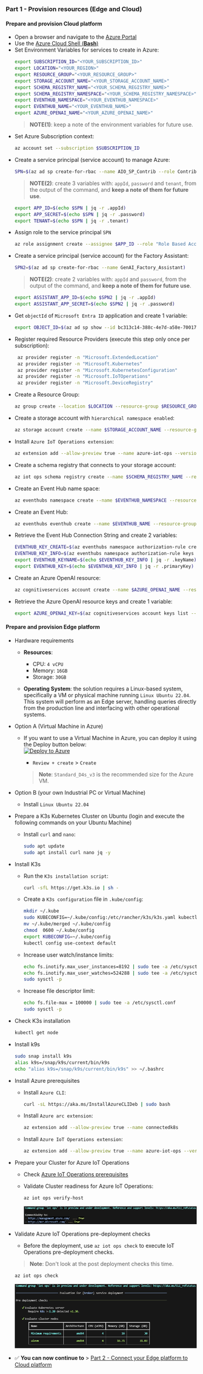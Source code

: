 ### Part 1 - Provision resources (Edge and Cloud)

#### Prepare and provision Cloud platform
   - Open a browser and navigate to the [Azure Portal](https://portal.azure.com/)
   - Use the [Azure Cloud Shell (**Bash**)](https://learn.microsoft.com/en-us/azure/cloud-shell/get-started/ephemeral?tabs=azurecli#start-cloud-shell)
   - Set Environment Variables for services to create in Azure:
     ```bash
     export SUBSCRIPTION_ID="<YOUR_SUBSCRIPTION_ID>"
     export LOCATION="<YOUR_REGION>"
     export RESOURCE_GROUP="<YOUR_RESOURCE_GROUP>"
     export STORAGE_ACCOUNT_NAME="<YOUR_STORAGE_ACCOUNT_NAME>"
     export SCHEMA_REGISTRY_NAME="<YOUR_SCHEMA_REGISTRY_NAME>"
     export SCHEMA_REGISTRY_NAMESPACE="<YOUR_SCHEMA_REGISTRY_NAMESPACE>"
     export EVENTHUB_NAMESPACE="<YOUR_EVENTHUB_NAMESPACE>"
     export EVENTHUB_NAME="<YOUR_EVENTHUB_NAME>"
     export AZURE_OPENAI_NAME="<YOUR_AZURE_OPENAI_NAME>"
     ```
     > **NOTE(1)**: keep a note of the environment variables for future use.
   - Set Azure Subscription context:
     ```bash
     az account set --subscription $SUBSCRIPTION_ID
     ```
   - Create a service principal (service account) to manage Azure:
     ```bash
     SPN=$(az ad sp create-for-rbac --name AIO_SP_Contrib --role Contributor --scopes /subscriptions/$SUBSCRIPTION_ID)
     ```
      > **NOTE(2)**: create 3 variables with: `appId`, `password` and `tenant`, from the output of the command, and **keep a note of them for future use**.
     ```bash
     export APP_ID=$(echo $SPN | jq -r .appId)
     export APP_SECRET=$(echo $SPN | jq -r .password)
     export TENANT=$(echo $SPN | jq -r .tenant)
     ```
   - Assign role to the service principal `SPN`
      ```bash
      az role assignment create --assignee $APP_ID --role "Role Based Access Control Administrator" --scope subscriptions/$SUBSCRIPTION_ID/resourceGroups/$RESOURCE_GROUP
      ```
   - Create a service principal (service account) for the Factory Assistant:
     ```bash
     SPN2=$(az ad sp create-for-rbac --name GenAI_Factory_Assistant)
     ```
      > **NOTE(2)**: create 2 variables with: `appId` and `password`, from the output of the command, and **keep a note of them for future use**.
     ```bash
     export ASSISTANT_APP_ID=$(echo $SPN2 | jq -r .appId)
     export ASSISTANT_APP_SECRET=$(echo $SPN2 | jq -r .password)
     ```
   - Get `objectId` of `Microsoft Entra ID` application and create 1 variable:
     ```bash
     export OBJECT_ID=$(az ad sp show --id bc313c14-388c-4e7d-a58e-70017303ee3b --query id --output tsv)
     ```
   - Register required Resource Providers (execute this step only once per subscription):
     ```bash
      az provider register -n "Microsoft.ExtendedLocation"
      az provider register -n "Microsoft.Kubernetes"
      az provider register -n "Microsoft.KubernetesConfiguration"
      az provider register -n "Microsoft.IoTOperations"
      az provider register -n "Microsoft.DeviceRegistry"
     ```
   - Create a Resource Group:
     ```bash
     az group create --location $LOCATION --resource-group $RESOURCE_GROUP --subscription $SUBSCRIPTION_ID
     ```
   - Create a storage account with `hierarchical namespace enabled`:
     ```bash
     az storage account create --name $STORAGE_ACCOUNT_NAME --resource-group $RESOURCE_GROUP --enable-hierarchical-namespace
     ```
   - Install `Azure IoT Operations extension`:
      ```bash
      az extension add --allow-preview true --name azure-iot-ops --version 0.7.0b2
      ```
   - Create a schema registry that connects to your storage account:
     ```bash
     az iot ops schema registry create --name $SCHEMA_REGISTRY_NAME --resource-group $RESOURCE_GROUP --registry-namespace $SCHEMA_REGISTRY_NAMESPACE --sa-resource-id $(az storage account show --name $STORAGE_ACCOUNT_NAME --resource-group $RESOURCE_GROUP -o tsv --query id)
     ```
   - Create an Event Hub name space:
     ```bash
     az eventhubs namespace create --name $EVENTHUB_NAMESPACE --resource-group $RESOURCE_GROUP --location $LOCATION
     ```
   - Create an Event Hub:
     ```bash
     az eventhubs eventhub create --name $EVENTHUB_NAME --resource-group $RESOURCE_GROUP --namespace-name $EVENTHUB_NAMESPACE
     ```
   - Retrieve the Event Hub Connection String and create 2 variables:
     ```bash
     EVENTHUB_KEY_CREATE=$(az eventhubs namespace authorization-rule create --resource-group $RESOURCE_GROUP --namespace-name $EVENTHUB_NAMESPACE --name Listen --rights Listen)
     EVENTHUB_KEY_INFO=$(az eventhubs namespace authorization-rule keys list --resource-group $RESOURCE_GROUP --namespace-name $EVENTHUB_NAMESPACE --name Listen)
     export EVENTHUB_KEYNAME=$(echo $EVENTHUB_KEY_INFO | jq -r .keyName)
     export EVENTHUB_KEY=$(echo $EVENTHUB_KEY_INFO | jq -r .primaryKey)
     ```
   - Create an Azure OpenAI resource:
     ```bash
     az cognitiveservices account create --name $AZURE_OPENAI_NAME --resource-group $RESOURCE_GROUP --location eastus --kind OpenAI --sku s0 --subscription $SUBSCRIPTION_ID
     ```
   - Retrieve the Azure OpenAI resource keys and create 1 variable:
     ```bash
     export AZURE_OPENAI_KEY=$(az cognitiveservices account keys list --name $AZURE_OPENAI_NAME --resource-group $RESOURCE_GROUP --query key1 --output tsv)
     ```
#### Prepare and provision Edge platform

- Hardware requirements
  - **Resources**: 
      - CPU: `4 vCPU`
      - Memory: `16GB`
      - Storage: `30GB`

  - **Operating System**: the solution requires a Linux-based system, specifically a VM or physical machine running `Linux Ubuntu 22.04`. This system will perform as an Edge server, handling queries directly from the production line and interfacing with other operational systems.

- Option A (Virtual Machine in Azure)
   - If you want to use a Virtual Machine in Azure, you can deploy it using the Deploy button below:  
      [![Deploy to Azure](https://aka.ms/deploytoazurebutton)](https://portal.azure.com/#create/Microsoft.Template/uri/https%3A%2F%2Fraw.githubusercontent.com%2Fchriscrcodes%2Fsmart-factory%2Frefs%2Fheads%2Fmain%2Fartifacts%2Ftemplates%2Fvm%2Fazuredeploy.json)
      - `Review + create` > `Create`

      > **Note**: `Standard_D4s_v3` is the recommended size for the Azure VM.

- Option B (your own Industrial PC or Virtual Machine)
  - Install `Linux Ubuntu 22.04`

- Prepare a K3s Kubernetes Cluster on Ubuntu (login and execute the following commands on your Ubuntu Machine)
   - Install `curl` and `nano`:
     ```bash
     sudo apt update
     sudo apt install curl nano jq -y
     ```
- Install K3s
   - Run the `K3s installation script`:
     ```bash
     curl -sfL https://get.k3s.io | sh -
     ```
   - Create a `K3s configuration` file in `.kube/config`:
     ```bash
     mkdir ~/.kube
     sudo KUBECONFIG=~/.kube/config:/etc/rancher/k3s/k3s.yaml kubectl config view --flatten > ~/.kube/merged
     mv ~/.kube/merged ~/.kube/config
     chmod  0600 ~/.kube/config
     export KUBECONFIG=~/.kube/config
     kubectl config use-context default
     ```
   - Increase user watch/instance limits:
     ```bash
     echo fs.inotify.max_user_instances=8192 | sudo tee -a /etc/sysctl.conf
     echo fs.inotify.max_user_watches=524288 | sudo tee -a /etc/sysctl.conf
     sudo sysctl -p
     ```
   - Increase file descriptor limit:
     ```bash
     echo fs.file-max = 100000 | sudo tee -a /etc/sysctl.conf
     sudo sysctl -p
     ```
- Check K3s installation
  ```bash
  kubectl get node
  ```
- Install k9s
    ```bash
    sudo snap install k9s
    alias k9s=/snap/k9s/current/bin/k9s
    echo "alias k9s=/snap/k9s/current/bin/k9s" >> ~/.bashrc
    ```
- Install Azure prerequisites
  - Install `Azure CLI`:
    ```bash
    curl -sL https://aka.ms/InstallAzureCLIDeb | sudo bash
    ```
  - Install `Azure arc extension`:
    ```bash
    az extension add --allow-preview true --name connectedk8s
    ```
  - Install `Azure IoT Operations extension`:
    ```bash
    az extension add --allow-preview true --name azure-iot-ops --version 0.7.0b2
    ```

- Prepare your Cluster for Azure IoT Operations
   - Check [Azure IoT Operations prerequisites](https://learn.microsoft.com/en-us/azure/iot-operations/deploy-iot-ops/howto-deploy-iot-operations?tabs=cli#prerequisites)

   - Validate Cluster readiness for Azure IoT Operations:
     ```bash
     az iot ops verify-host     
     ```

      ![az-iot-ops-verify-host](./artifacts/media/az-iot-ops-verify-host.png "az-iot-ops-verify-host")

- Validate Azure IoT Operations pre-deployment checks  
    - Before the deployment, use `az iot ops check` to execute IoT Operations pre-deployment checks.  
    > **Note**: Don't look at the post deployment checks this time.  

    ```bash
    az iot ops check
    ```

    ![az-iot-ops-check-pre](./artifacts/media/az-iot-ops-check-pre.png "az-iot-ops-check-pre")
      
- ✅ **You can now continue to** > [Part 2 - Connect your Edge platform to Cloud platform](./INSTALL-2.md)